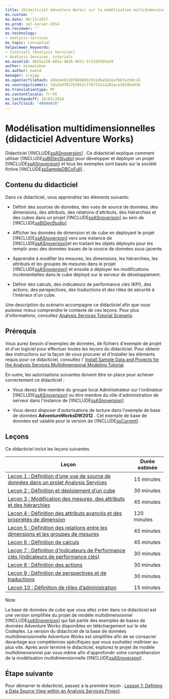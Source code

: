 ```yaml
---
title: (Didacticiel Adventure Works) sur la modélisation multidimensionnelle | Microsoft Docs
ms.custom: ''
ms.date: 06/13/2017
ms.prod: sql-server-2014
ms.reviewer: ''
ms.technology:
- analysis-services
ms.topic: conceptual
helpviewer_keywords:
- tutorials [Analysis Services]
- Analysis Services, tutorials
ms.assetid: db55e226-601a-4026-8651-573195555a59
author: minewiskan
ms.author: owend
manager: craigg
ms.openlocfilehash: ebbb4e6510f8896b9c931d6a582eaf6b3e2b0c24
ms.sourcegitcommit: 3da2edf82763852cff6772a1a282ace3034b4936
ms.translationtype: MT
ms.contentlocale: fr-FR
ms.lasthandoff: 10/02/2018
ms.locfileid: "48049420"
---
```

# <a name="multidimensional-modeling-adventure-works-tutorial"></a>Modélisation multidimensionnelles (didacticiel Adventure Works)
  Didacticiel [!INCLUDE[ssASnoversion](../includes/ssasnoversion-md.md)] . Ce didacticiel explique comment utiliser [!INCLUDE[ssBIDevStudio](../includes/ssbidevstudio-md.md)] pour développer et déployer un projet [!INCLUDE[ssASnoversion](../includes/ssasnoversion-md.md)] et tous les exemples sont basés sur la société fictive [!INCLUDE[ssSampleDBCoFull](../includes/sssampledbcofull-md.md)] .  
  
## <a name="what-you-will-learn"></a>Contenu du didacticiel  
 Dans ce didacticiel, vous apprendrez les éléments suivants:  
  
-   Définir des sources de données, des vues de source de données, des dimensions, des attributs, des relations d'attributs, des hiérarchies et des cubes dans un projet [!INCLUDE[ssASnoversion](../includes/ssasnoversion-md.md)] au sein de [!INCLUDE[ssBIDevStudio](../includes/ssbidevstudio-md.md)].  
  
-   Afficher les données de dimension et de cube en déployant le projet [!INCLUDE[ssASnoversion](../includes/ssasnoversion-md.md)] vers une instance de [!INCLUDE[ssASnoversion](../includes/ssasnoversion-md.md)]et en traitant les objets déployés pour les remplir avec des données issues de la source de données sous-jacente.  
  
-   Apprendre à modifier les mesures, les dimensions, les hiérarchies, les attributs et les groupes de mesures dans le projet [!INCLUDE[ssASnoversion](../includes/ssasnoversion-md.md)] et ensuite à déployer les modifications incrémentielles dans le cube déployé sur le serveur de développement.  
  
-   Définir des calculs, des indicateurs de performance clés (KPI), des actions, des perspectives, des traductions et des rôles de sécurité à l'intérieur d'un cube.  
  
 Une description du scénario accompagne ce didacticiel afin que vous puissiez mieux comprendre le contexte de ces leçons. Pour plus d'informations, consultez [Analysis Services Tutorial Scenario](analysis-services-tutorial-scenario.md).  
  
## <a name="prerequisites"></a>Prérequis  
 Vous aurez besoin d'exemples de données, de fichiers d'exemple de projet et d'un logiciel pour effectuer toutes les leçons du didacticiel. Pour obtenir des instructions sur la façon de vous procurer et d'installer les éléments requis pour ce didacticiel, consultez l' [Install Sample Data and Projects for the Analysis Services Multidimensional Modeling Tutorial](install-sample-data-and-projects.md).  
  
 En outre, les autorisations suivantes doivent être en place pour achever correctement ce didacticiel :  
  
-   Vous devez être membre du groupe local Administrateur sur l'ordinateur [!INCLUDE[ssASnoversion](../includes/ssasnoversion-md.md)] ou être membre du rôle d'administration de serveur dans l'instance de [!INCLUDE[ssASnoversion](../includes/ssasnoversion-md.md)].  
  
-   Vous devez disposer d'autorisations de lecture dans l'exemple de base de données **AdventureWorksDW2012** . Cet exemple de base de données est valable pour la version de [!INCLUDE[ssCurrent](../includes/sscurrent-md.md)] .  
  
## <a name="lessons"></a>Leçons  
 Ce didacticiel inclut les leçons suivantes.  
  
|Leçon|Durée estimée|  
|------------|--------------------------------|  
|[Leçon 1 : Définition d’une vue de source de données dans un projet Analysis Services](lesson-1-defining-a-data-source-view-within-an-analysis-services-project.md)|15 minutes|  
|[Leçon 2 : Définition et déploiement d’un cube](lesson-2-defining-and-deploying-a-cube.md)|30 minutes|  
|[Leçon 3 : Modification des mesures, des attributs et des hiérarchies](lesson-3-modifying-measures-attributes-and-hierarchies.md)|45 minutes|  
|[Leçon 4 : Définition des attributs avancés et des propriétés de dimension](lesson-4-defining-advanced-attribute-and-dimension-properties.md)|120 minutes|  
|[Leçon 5 : Définition des relations entre les dimensions et les groupes de mesures](lesson-5-defining-relationships-between-dimensions-and-measure-groups.md)|45 minutes|  
|[Leçon 6 : Définition de calculs](lesson-6-defining-calculations.md)|45 minutes|  
|[Leçon 7 : Définition d’indicateurs de Performance clés &#40;indicateurs de performance clés&#41;](lesson-7-defining-key-performance-indicators-kpis.md)|30 minutes|  
|[Leçon 8 : Définition des actions](lesson-8-defining-actions.md)|30 minutes|  
|[Leçon 9 : Définition de perspectives et de traductions](lesson-9-defining-perspectives-and-translations.md)|30 minutes|  
|[Leçon 10 : Définition de rôles d’administration](lesson-10-defining-administrative-roles.md)|15 minutes|  
  
> [!NOTE]  
>  La base de données de cube que vous allez créer dans ce didacticiel est une version simplifiée du projet de modèle multidimensionnel [!INCLUDE[ssASnoversion](../includes/ssasnoversion-md.md)] qui fait partie des exemples de bases de données Adventure Works disponibles en téléchargement sur le site Codeplex. La version du didacticiel de la base de données multidimensionnelle Adventure Works est simplifiée afin de se consacrer davantage aux compétences spécifiques que vous souhaitez maîtriser au plus vite. Après avoir terminé le didacticiel, explorez le projet de modèle multidimensionnel par vous même afin d'approfondir votre compréhension de la modélisation multidimensionnelle [!INCLUDE[ssASnoversion](../includes/ssasnoversion-md.md)] .  
  
## <a name="next-step"></a>Étape suivante  
 Pour démarrer le didacticiel, passez à la première leçon : [Lesson 1: Defining a Data Source View within an Analysis Services Project](lesson-1-defining-a-data-source-view-within-an-analysis-services-project.md).  
  
  
